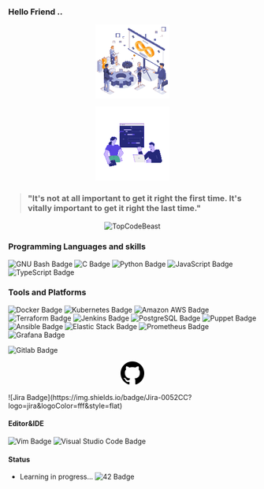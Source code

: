 ### Hello Friend ..


<p align="center">
  <img src="https://github.com/Oussamazz/Oussamazz/blob/main/animation_devops.gif" alt="devops_gif" />
</p>
<p align="center">
  <img src="https://github.com/Oussamazz/Oussamazz/blob/main/back-dev.gif" alt="back-end-dev_gif" />
</p>


> ### "It's not at all important to get it right the first time. It's vitally important to get it right the last time."
<p align="center"><img height="180em" src="http://github-profile-summary-cards.vercel.app/api/cards/profile-details?username=oussamazz&theme=calm" alt="TopCodeBeast" align = "center"/></p>

### Programming Languages and skills
![GNU Bash Badge](https://img.shields.io/badge/GNU%20Bash-4EAA25?logo=gnubash&logoColor=fff&style=flat)
![C Badge](https://img.shields.io/badge/C-A8B9CC?logo=c&logoColor=fff&style=flat)
![Python Badge](https://img.shields.io/badge/Python-3776AB?logo=python&logoColor=fff&style=flat)
![JavaScript Badge](https://img.shields.io/badge/JavaScript-F7DF1E?logo=javascript&logoColor=000&style=flat)
![TypeScript Badge](https://img.shields.io/badge/TypeScript-3178C6?logo=typescript&logoColor=fff&style=flat)

### Tools and Platforms
![Docker Badge](https://img.shields.io/badge/Docker-2496ED?logo=docker&logoColor=fff&style=flat)
![Kubernetes Badge](https://img.shields.io/badge/Kubernetes-326CE5?logo=kubernetes&logoColor=fff&style=flat)
![Amazon AWS Badge](https://img.shields.io/badge/Amazon%20AWS-232F3E?logo=amazonaws&logoColor=fff&style=flat)
![Terraform Badge](https://img.shields.io/badge/Terraform-844FBA?logo=terraform&logoColor=fff&style=flat)
![Jenkins Badge](https://img.shields.io/badge/Jenkins-D24939?logo=jenkins&logoColor=fff&style=flat)
![PostgreSQL Badge](https://img.shields.io/badge/PostgreSQL-4169E1?logo=postgresql&logoColor=fff&style=flat)
![Puppet Badge](https://img.shields.io/badge/Puppet-FFAE1A?logo=puppet&logoColor=fff&style=flat)
![Ansible Badge](https://img.shields.io/badge/Ansible-E00?logo=ansible&logoColor=fff&style=flat)
![Elastic Stack Badge](https://img.shields.io/badge/Elastic%20Stack-005571?logo=elasticstack&logoColor=fff&style=flat)
![Prometheus Badge](https://img.shields.io/badge/Prometheus-E6522C?logo=prometheus&logoColor=fff&style=flat)
![Grafana Badge](https://img.shields.io/badge/Grafana-F46800?logo=grafana&logoColor=fff&style=flat)

![Gitlab Badge](https://img.shields.io/badge/logo-gitlab-blue?logo=gitlab)
<p align="center">
  <img src="https://github.com/Oussamazz/Oussamazz/blob/main/github.svg" alt="github.com/oussamazz" />
</p>
![Jira Badge](https://img.shields.io/badge/Jira-0052CC?logo=jira&logoColor=fff&style=flat)

#### Editor&IDE
![Vim Badge](https://img.shields.io/badge/Vim-019733?logo=vim&logoColor=fff&style=flat)
![Visual Studio Code Badge](https://img.shields.io/badge/Visual%20Studio%20Code-007ACC?logo=visualstudiocode&logoColor=fff&style=flat)

#### Status
- Learning in progress...
![42 Badge](https://img.shields.io/badge/42-000?logo=42&logoColor=fff&style=flat)
<!--
**Oussamazz/Oussamazz** is a ✨ _special_ ✨ repository because its `README.md` (this file) appears on your GitHub profile.

Here are some ideas to get you started:

- 🔭 I’m currently working on ...
- 🌱 I’m currently learning ...
- 👯 I’m looking to collaborate on ...
- 🤔 I’m looking for help with ...
- 💬 Ask me about ...
- 📫 How to reach me: ...
- 😄 Pronouns: ...
- ⚡ Fun fact: ...
-->

